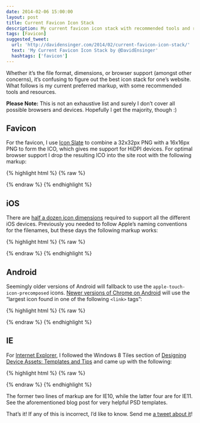 ```yaml
---
date: 2014-02-06 15:00:00
layout: post
title: Current Favicon Icon Stack
description: My current favicon icon stack with recommended tools and resources too.
tags: [Favicon]
suggested_tweet:
  url: 'http://davidensinger.com/2014/02/current-favicon-icon-stack/'
  text: 'My Current Favicon Icon Stack by @DavidEnsinger'
  hashtags: ['favicon']
---
```


Whether it’s the file format, dimensions, or browser support (amongst other concerns), it’s confusing to figure out the best icon stack for one’s website. What follows is my current preferred markup, with some recommended tools and resources.

<div class="yellow-box">
  <p><strong>Please Note:</strong> This is not an exhaustive list and surely I don’t cover all possible browsers and devices. Hopefully I get the majority, though :)</p>
</div>

## Favicon
For the favicon, I use [Icon Slate](http://www.kodlian.com/apps/icon-slate) to combine a 32x32px PNG with a 16x16px PNG to form the ICO, which gives me support for HiDPI devices. For optimal browser support I drop the resulting ICO into the site root with the following markup:

{% highlight html %}
{% raw %}
<link rel="shortcut icon" href="/favicon.ico" >
{% endraw %}
{% endhighlight %}

## iOS
There are [half a dozen icon dimensions](https://developer.apple.com/library/ios/documentation/userexperience/conceptual/MobileHIG/IconMatrix.html) required to support all the different iOS devices. Previously you needed to follow Apple’s naming conventions for the filenames, but these days the following markup works:

{% highlight html %}
{% raw %}
<link rel="apple-touch-icon-precomposed" sizes="152x152" href="/favicon-152x152.png">
<link rel="apple-touch-icon-precomposed" sizes="144x144" href="/favicon-144x144.png">
<link rel="apple-touch-icon-precomposed" sizes="120x120" href="/favicon-120x120.png">
<link rel="apple-touch-icon-precomposed" sizes="114x114" href="/favicon-114x114.png">
<link rel="apple-touch-icon-precomposed" sizes="76x76" href="/favicon-76x76.png">
<link rel="apple-touch-icon-precomposed" sizes="72x72" href="/favicon-72x72.png">
<link rel="apple-touch-icon-precomposed" href="/favicon-57x57.png">
{% endraw %}
{% endhighlight %}

## Android
Seemingly older versions of Android will fallback to use the `apple-touch-icon-precomposed` icons. [Newer versions of Chrome on Android](https://developers.google.com/chrome/mobile/docs/installtohomescreen) will use the “largest icon found in one of the following `<link>` tags”:

{% highlight html %}
{% raw %}
<link rel="shortcut icon" sizes="196x196" href="/favicon-196x196.png">
{% endraw %}
{% endhighlight %}

## IE
For [Internet Explorer](http://msdn.microsoft.com/en-us/library/ie/dn255024%28v=vs.85%29.aspx), I followed the Windows 8 Tiles section of [Designing Device Assets: Templates and Tips](http://viget.com/inspire/designing-device-assets-templates-techniques-and-tips) and came up with the following:

{% highlight html %}
{% raw %}
<meta name="msapplication-TileColor" content="#FFFFFF">
<meta name="msapplication-TileImage" content="/favicon-144x144-ie10.png">

<meta name="msapplication-square70x70logo" content="/favicon-128x128-ie11.png"/>
<meta name="msapplication-square150x150logo" content="/favicon-270x270-ie11.png"/>
<meta name="msapplication-wide310x150logo" content="/favicon-558x270-ie11.png"/>
<meta name="msapplication-square310x310logo" content="/favicon-558x558-ie11.png"/>
{% endraw %}
{% endhighlight %}

The former two lines of markup are for IE10, while the latter four are for IE11. See the aforementioned blog post for very helpful PSD templates.

That’s it! If any of this is incorrect, I’d like to know. Send me [a tweet about it](https://twitter.com/davidensinger)!
